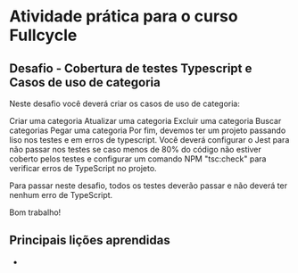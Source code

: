 # Atividade prática para o curso Fullcycle

## Desafio - Cobertura de testes Typescript e Casos de uso de categoria
Neste desafio você deverá criar os casos de uso de categoria:

Criar uma categoria
Atualizar uma categoria
Excluir uma categoria
Buscar categorias
Pegar uma categoria
Por fim, devemos ter um projeto passando liso nos testes e em erros de typescript. Você deverá configurar o Jest para não passar nos testes se caso menos de 80% do código não estiver coberto pelos testes e configurar um comando NPM "tsc:check" para verificar erros de TypeScript no projeto.

Para passar neste desafio, todos os testes deverão passar e não deverá ter nenhum erro de TypeScript.

Bom trabalho!

## Principais lições aprendidas
- 